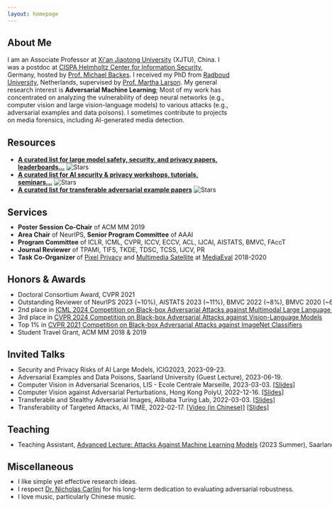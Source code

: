 ```yaml
---
layout: homepage
---
```


## About Me
I am an Associate Professor at [Xi'an Jiaotong University](http://en.xjtu.edu.cn/XJTU_Introduction/Introduction.htm) (XJTU), China. I was a postdoc at [CISPA Helmholtz Center for Information Security](https://cispa.de/en/about), Germany, hosted by [Prof. Michael Backes](https://michaelbackes.eu/aboutme.html).
I received my PhD from [Radboud University](https://www.ru.nl/english/), Netherlands, supervised by [Prof. Martha Larson](https://www.ru.nl/english/people/larson-m/). My general research interest is <strong>Adversarial Machine Learning</strong>; Most of my work has concentrated on analyzing the vulnerability of deep neural networks (e.g., computer vision and large vision-language models) to various attacks (e.g., adversarial examples and data poisons). I sometimes contribute to projects on media forensics, including AI-generated media detection.

## Resources 
- **[A curated list for large model safety, security, and privacy papers, leaderboards...](https://github.com/ThuCCSLab/lm-ssp)** <img alt="Stars" src="https://img.shields.io/github/stars/ThuCCSLab/lm-ssp">
- **[A curated list for AI security & privacy workshops, tutorials, seminars...](https://github.com/ZhengyuZhao/AI-Security-and-Privacy-Events)** <img alt="Stars" src="https://img.shields.io/github/stars/ZhengyuZhao/AI-Security-and-Privacy-Events">
- **[A curated list for transferable adversarial example papers](https://github.com/ZhengyuZhao/TransferAttackEval)** <img alt="Stars" src="https://img.shields.io/github/stars/ZhengyuZhao/TransferAttackEval">

## Services
<ul style="margin:-5px 0 25px;width:950px">
  <li><strong>Poster Session Co-Chair</strong> of ACM MM 2019</li>
  <li><strong>Area Chair</strong> of NeurIPS, <strong>Senior Program Committee</strong> of AAAI</li>
  <li><strong>Program Committee</strong> of ICLR, ICML, CVPR, ICCV, ECCV, ACL, IJCAI, AISTATS, BMVC, FAccT</li>
  <li><strong>Journal Reviewer</strong> of TPAMI, TIFS, TKDE, TDSC, TCSS, IJCV, PR</li>
  <li><strong>Task Co-Organizer</strong> of <a href="https://multimediaeval.github.io/editions/2020/tasks/pixelprivacy/">Pixel Privacy</a> and <a href="http://www.multimediaeval.org/mediaeval2019/multimediasatellite/">Multimedia Satellite</a> at <a href="https://multimediaeval.github.io/">MediaEval</a> 2018-2020</li>
</ul>

## Honors & Awards 
<ul style="margin:-5px 0 25px;width:950px">
<li>Doctoral Consortium Award, CVPR 2021</li>
<li>Outstanding Reviewer of NeurIPS 2023 (~10%), AISTATS 2023 (~11%), BMVC 2022 (~8%), BMVC 2020 (~6%)</li>
<li>2nd place in <a href="https://icml-tifa.github.io/challenges/track1/">ICML 2024 Competition on Black-box Adversarial Attacks against Multimodal Large Language Models</a></li>
<li>3rd place in <a href="https://cvpr24-advml.github.io/">CVPR 2024 Competition on Black-box Adversarial Attacks against Vision-Language Models</a></li>
<li>Top 1% in <a href="https://aisecure-workshop.github.io/amlcvpr2021/">CVPR 2021 Competition on Black-box Adversarial Attacks against ImageNet Classifiers</a></li>
<li>Student Travel Grant, ACM MM 2018 & 2019</li>  
</ul>  

## Invited Talks 
<ul style="margin:-5px 0 25px;width:950px">
<li>Security and Privacy Risks of AI Large Models, ICIG2023, 2023-09-23. </li> 
<li>Adversarial Examples and Data Poisons, Saarland University (Guest Lecture), 2023-06-19. </li> 
<li>Computer Vision in Adversarial Scenarios, LIS - Ecole Centrale Marseille, 2023-03-03. <a href="./assets/img/Talk_Marseille.pdf">[Slides]</a> </li> 
<li>Computer Vision against Adversarial Perturbations, Hong Kong PolyU, 2022-12-16. <a href="./assets/img/PolyU_ZhengyuZhao.pdf">[Slides]</a> </li> 
<li>Transferable and Stealthy Adversarial Images, Alibaba Turing Lab, 2022-03-03. <a href="./assets/img/AIibaba_ZhengyuZhao.pdf">[Slides]</a> </li> 
<li>Transferability of Targeted Attacks, AI TIME, 2022-02-17. <a href="https://www.bilibili.com/video/BV1X44y1H7S4?spm_id_from=333.999.0.0">[Video (in Chinese)]</a> <a href="./assets/img/AITIME_ZhengyuZhao.pdf">[Slides]</a> </li>
</ul>

## Teaching
<ul style="margin:-5px 0 25px;width:950px">
<li>Teaching Assistant, <a href="https://cms.cispa.saarland/amlm2023/">Advanced Lecture: Attacks Against Machine Learning Models</a> (2023 Summer), Saarland University</li>
</ul>  

## Miscellaneous
<ul style="margin:-5px 0 25px;width:950px">
<li>I like simple yet effective research ideas.</li>
<li>I respect <a href="https://nicholas.carlini.com/">Dr. Nicholas Carlini</a> for his long-term dedication to evaluating adversarial robustness.</li>
<li>I love music, particularly Chinese music.</li>
  
<!--
## Contact
**Address:** [Xi'an Jiaotong University](http://en.xjtu.edu.cn/)
-->
